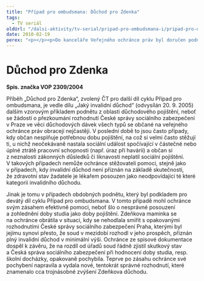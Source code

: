 ```yaml
---
title: "Případ pro ombudsmana: Důchod pro Zdenka"
tags:
  - TV seriál
oldUrl: "/dalsi-aktivity/tv-serial/pripad-pro-ombudsmana-i/pripad-pro-ombudsmana-duchod-pro-zdenka/"
date: 2010-02-19
perex: "<p></p><p>Do kanceláře Veřejného ochránce práv byl doručen podnět paní Věry Rokytenské, matky Zdeňka Rokytenského, který je od dětství mentálně postižený. Paní Rokytenská si stěžovala na to, že jejímu synovi byl přiznán minimální invalidní důchod. Přestože Krajský soud v Hradci Králové rozhodl o tom, že Česká správa sociálního zabezpečení v Praze pochybila při výčtu jeho oprávněných nároků, nebyla rodina schopna několik let úřady přimět k plnění jejich povinností.</p>"
---
```


<!-- imported from the old website -->

<h1>Důchod pro Zdenka</h1><p><b>Spis. značka VOP 2309/2004</b></p><p>Příběh „Důchod pro Zdenka“, zvolený ČT pro další díl cyklu Případ pro ombudsmana, je vedle dílu „Jaký invalidní důchod“ (odvysílán 20. 9. 2005) dalším vzorovým příkladem podnětu z oblasti důchodového pojištění, neboť se žádostí o přezkoumání rozhodnutí České správy sociálního zabezpečení v Praze ve věci důchodových dávek všech typů se občané na veřejného ochránce práv obracejí nejčastěji. V poslední době to jsou často případy, kdy občan nesplňuje potřebnou dobu pojištění, na což si velmi často stěžují ti, u nichž neočekávaně nastala sociální událost spočívající v částečné nebo úplné ztrátě pracovní schopnosti (např. úraz při havárii) a občan si z neznalosti zákonných důsledků či liknavosti neplatil sociální pojištění. V takových případech nemůže ochránce stěžovateli pomoci, stejně jako v případech, kdy invalidní důchod není přiznán na základě skutečnosti, že zdravotní stav žadatele je lékařem posouzen jako neodpovídající té které kategorii invalidního důchodu. </p><p>Jinak je tomu v případech obdobných podnětu, který byl podkladem pro devátý díl cyklu Případ pro ombudsmana. V tomto případě mohl ochránce svým zásahem efektivně pomoci, neboť šlo o nesprávné posouzení a zohlednění doby studia jako doby pojištění. Zdeňkova maminka se na ochránce obrátila v situaci, kdy se nehodlala smířit s opakovanými rozhodnutími České správy sociálního zabezpečení Praha, kterými byl jejímu synovi přesto, že soud v mezidobí rozhodl v jeho prospěch, přiznán plný invalidní důchod v minimální výši. Ochránce ze spisové dokumentace dospěl k závěru, že na rozdíl od úřadů soud řádně zjistil skutkový stav a Česká správa sociálního zabezpečení při hodnocení doby studia, resp. školní docházky, opakovaně pochybila. Teprve po zásahu ochránce své pochybení napravila a vydala nové, tentokrát správné rozhodnutí, které znamenalo cca trojnásobné zvýšení Zdeňkova důchodu.</p>
